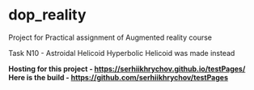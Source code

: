 # dop_reality

Project for Practical assignment of Augmented reality course

Task N10 - Astroidal Helicoid
 Hyperbolic Helicoid was made instead
 
 
**Hosting for this project - https://serhiikhrychov.github.io/testPages/** <br>
**Here is the build - https://github.com/serhiikhrychov/testPages**
